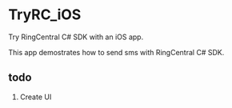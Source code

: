 # TryRC_iOS

Try RingCentral C# SDK with an iOS app.

This app demostrates how to send sms with RingCentral C# SDK.


## todo

1. Create UI

